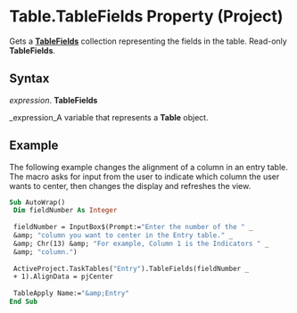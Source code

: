 
# Table.TableFields Property (Project)

Gets a  **[TableFields](7f749404-0723-7a17-b83f-f43725c45fc5.md)** collection representing the fields in the table. Read-only **TableFields**.


## Syntax

 _expression_. **TableFields**

 _expression_A variable that represents a  **Table** object.


## Example

The following example changes the alignment of a column in an entry table. The macro asks for input from the user to indicate which column the user wants to center, then changes the display and refreshes the view.


```vb
Sub AutoWrap() 
 Dim fieldNumber As Integer 
 
 fieldNumber = InputBox$(Prompt:="Enter the number of the " _ 
 &amp; "column you want to center in the Entry table." _ 
 &amp; Chr(13) &amp; "For example, Column 1 is the Indicators " _ 
 &amp; "column.") 
 
 ActiveProject.TaskTables("Entry").TableFields(fieldNumber _ 
 + 1).AlignData = pjCenter 
 
 TableApply Name:="&amp;Entry" 
End Sub
```

